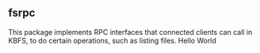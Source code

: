 ## fsrpc

This package implements RPC interfaces that connected clients can call in KBFS,
to do certain operations, such as listing files.
Hello World
